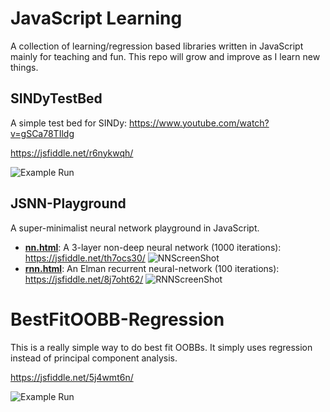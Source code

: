 # JavaScript Learning

A collection of learning/regression based libraries written in JavaScript mainly for teaching and fun. This repo will grow and improve as I learn new things.

## SINDyTestBed

A simple test bed for SINDy: https://www.youtube.com/watch?v=gSCa78TIldg

https://jsfiddle.net/r6nykwqh/

![Example Run](https://raw.githubusercontent.com/toomuchvoltage/SINDyTestBed/master/SINDyTestBed/sindyexample.png)

## JSNN-Playground

A super-minimalist neural network playground in JavaScript.

* **[nn.html](https://raw.githubusercontent.com/toomuchvoltage/JSNN-playground/master/nn.html)**: A 3-layer non-deep neural network (1000 iterations): https://jsfiddle.net/th7ocs30/
  ![NNScreenShot](https://raw.githubusercontent.com/toomuchvoltage/JSNN-playground/master/nnscreen.png)
* **[rnn.html](https://raw.githubusercontent.com/toomuchvoltage/JSNN-playground/master/rnn.html)**: An Elman recurrent neural-network (100 iterations): https://jsfiddle.net/8j7oht62/
  ![RNNScreenShot](https://raw.githubusercontent.com/toomuchvoltage/JSNN-playground/master/rnnscreen.png)

# BestFitOOBB-Regression

This is a really simple way to do best fit OOBBs. It simply uses regression instead of principal component analysis.

https://jsfiddle.net/5j4wmt6n/

![Example Run](https://raw.githubusercontent.com/toomuchvoltage/SINDyTestBed/master/BestFitOOBB-Regression/bestfitoobbexample.png)